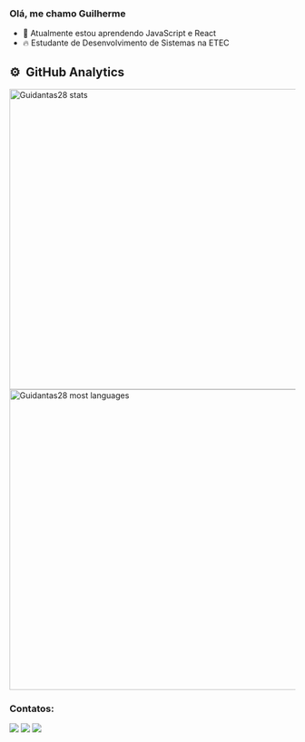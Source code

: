 ### Olá, me chamo Guilherme

- 🌱 Atualmente estou aprendendo JavaScript e React
- 🔥 Estudante de Desenvolvimento de Sistemas na ETEC

## ⚙️ &nbsp;GitHub Analytics

<p align="left">
<img width="530em" src="https://github-readme-stats.vercel.app/api?username=Guidantas28&show_icons=true&theme=vision-friendly-dark" alt="Guidantas28 stats"/>
<img width="530em" src="https://github-readme-stats.vercel.app/api/top-langs/?username=Guidantas28&layout=compact&theme=vision-friendly-dark" alt="Guidantas28 most languages"/>
</p>


### Contatos:

<div>

<a href="https://instagram.com/guidantas28" target="_blank"><img src="https://img.shields.io/badge/-Instagram-%23E4405F?style=for-the-badge&logo=instagram&logoColor=white" target="_blank"></a>
<a href = "mailto:guilhermedantas788@gmail.com"><img src="https://img.shields.io/badge/Gmail-D14836?style=for-the-badge&logo=gmail&logoColor=white" target="_blank"></a>
<a href="https://www.linkedin.com/in/guilherme28/" target="_blank"><img src="https://img.shields.io/badge/-LinkedIn-%230077B5?style=for-the-badge&logo=linkedin&logoColor=white" target="_blank"></a>   
</div>
<!--
**Guidantas28/Guidantas28** is a ✨ _special_ ✨ repository because its `README.md` (this file) appears on your GitHub profile.

Here are some ideas to get you started:

- 🔭 I’m currently working on ...
- 🌱 I’m currently learning ...
- 👯 I’m looking to collaborate on ...
- 🤔 I’m looking for help with ...
- 💬 Ask me about ...
- 📫 How to reach me: ...
- 😄 Pronouns: ...
- ⚡ Fun fact: ...
-->
